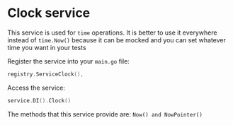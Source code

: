 # Clock service
This service is used for `time` operations. It is better to use it everywhere instead of `time.Now()` because it can be mocked and you can set whatever time you want in your tests

Register the service into your `main.go` file:
```go 
registry.ServiceClock(),
```

Access the service:
```go
service.DI().Clock()
```

The methods that this service provide are:
```Now() and NowPointer()```
